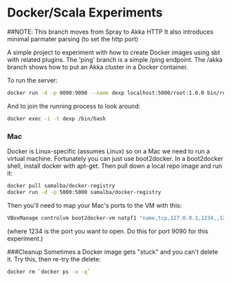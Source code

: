 # Docker/Scala Experiments

##NOTE: This branch moves from Spray to Akka HTTP
It also introduces minimal parmater parsing (to set the http port)

A simple project to experiment with how to create Docker images using sbt with related plugins. The 'ping' branch is a simple /ping endpoint.  The /akka branch shows how to put an Akka cluster in a Docker container.

To run the server:
```sh
docker run -d -p 9090:9090 --name dexp localhost:5000/root:1.0.0 bin/root
```

And to join the running process to look around:
```sh
docker exec -i -t dexp /bin/bash
```

### Mac
Docker is Linux-specific (assumes Linux) so on a Mac we need to run a virtual machine.  Fortunately you can just use boot2docker.  In a boot2docker shell, install docker with apt-get.  Then pull down a local repo image and run it:

```sh
docker pull samalba/docker-registry
docker run -d -p 5000:5000 samalba/docker-registry
```

Then you'll need to map your Mac's ports to the VM with this:

```sh
VBoxManage controlvm boot2docker-vm natpf1 "name,tcp,127.0.0.1,1234,,1234"
```
(where 1234 is the port you want to open.  Do this for port 9090 for this experiment.)

###Cleanup
Sometimes a Docker image gets "stuck" and you can't delete it.  Try this, then re-try the delete:

```sh
docker rm `docker ps -a -q`
```
